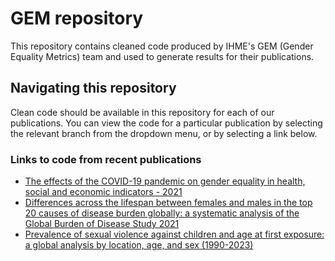 # GEM repository
This repository contains cleaned code produced by IHME's GEM (Gender Equality Metrics) team and used to generate results for their publications.

## Navigating this repository
Clean code should be available in this repository for each of our publications. You can view the code for a particular publication by selecting the relevant branch from the dropdown menu, or by selecting a link below. 

### Links to code from recent publications
* [The effects of the COVID-19 pandemic on gender equality in health, social and economic indicators - 2021](https://github.com/ihmeuw/GEM/tree/effects_covid19_gender "The effects of the COVID-19 pandemic on gender equality in health, social and economic indicators - 2021")
* [Differences across the lifespan between females and males in the top 20 causes of disease burden globally: a systematic analysis of the Global Burden of Disease Study 2021](https://github.com/ihmeuw/GEM/tree/sex_diff/sex_differences "Differences across the lifespan between females and males in the top 20 causes of disease burden globally: a systematic analysis of the Global Burden of Disease Study 2021")
* [Prevalence of sexual violence against children and age at first exposure: a global analysis by location, age, and sex (1990-2023)](https://github.com/ihmeuw/GEM/tree/main/svac)
